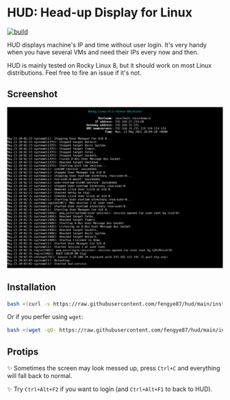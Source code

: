 # HUD: Head-up Display for Linux

[![build](https://github.com/fengye87/hud/actions/workflows/build.yml/badge.svg)](https://github.com/fengye87/hud/actions/workflows/build.yml)

HUD displays machine's IP and time without user login. It's very handy when you have several VMs and need their IPs every now and then.

HUD is mainly tested on Rocky Linux 8, but it should work on most Linux distributions. Feel free to fire an issue if it's not.

## Screenshot

![screenshot](/screenshot.png)

## Installation

```bash
bash <(curl -s https://raw.githubusercontent.com/fengye87/hud/main/install.sh)
```

Or if you perfer using `wget`:

```bash
bash <(wget -qO- https://raw.githubusercontent.com/fengye87/hud/main/install.sh)
```

## Protips

✨ Sometimes the screen may look messed up, press `Ctrl+C` and everything will fall back to normal.

✨ Try `Ctrl+Alt+F2` if you want to login (and `Ctrl+Alt+F1` to back to HUD).
